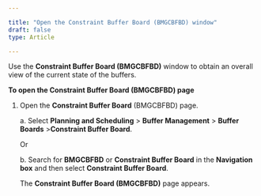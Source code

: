 ```yaml
---

title: "Open the Constraint Buffer Board (BMGCBFBD) window"
draft: false
type: Article

---
```


Use the **Constraint Buffer Board (BMGCBFBD)** window to obtain an overall view of the current state of the buffers.

**To open the Constraint Buffer Board (BMGCBFBD) page**

1. Open the **Constraint Buffer Board** (BMGCBFBD) page.

    a. Select **Planning and Scheduling** > **Buffer Management** > **Buffer Boards** >**Constraint Buffer Board**.

    Or

    b. Search for **BMGCBFBD** or **Constraint Buffer Board** in the **Navigation box** and then select **Constraint Buffer Board**.

    The **Constraint Buffer Board (BMGCBFBD)**  page appears.